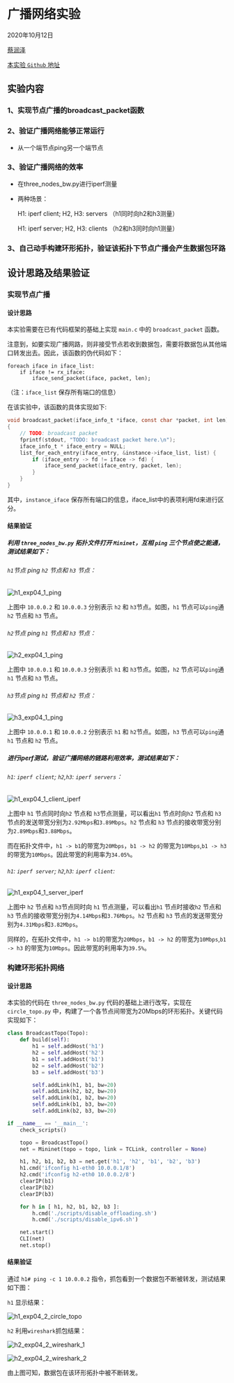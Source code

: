# 广播网络实验

2020年10月12日

[蔡润泽](https://github.com/RenzoTsai)

[本实验 `Github` 地址](https://github.com/RenzoTsai/UCAS-Computer-Network/tree/master/EXP04-Boardcast_Net)

## 实验内容

### 1、实现节点广播的broadcast_packet函数

### 2、验证广播网络能够正常运行

- 从一个端节点ping另一个端节点
    
### 3、验证广播网络的效率

- 在three_nodes_bw.py进行iperf测量

- 两种场景：

  H1: iperf client; H2, H3: servers （h1同时向h2和h3测量）

  H1: iperf server; H2, H3: clients （h2和h3同时向h1测量）

### 3、自己动手构建环形拓扑，验证该拓扑下节点广播会产生数据包环路

## 设计思路及结果验证

### 实现节点广播

#### 设计思路

本实验需要在已有代码框架的基础上实现 `main.c` 中的 `broadcast_packet` 函数。

注意到，如要实现广播网路，则非接受节点若收到数据包，需要将数据包从其他端口转发出去。因此，该函数的伪代码如下：

    foreach iface in iface_list:
        if iface != rx_iface:
            iface_send_packet(iface, packet, len);

（注：`iface_list` 保存所有端口的信息）

在该实验中，该函数的具体实现如下:

```c
void broadcast_packet(iface_info_t *iface, const char *packet, int len)
{
	// TODO: broadcast packet 
	fprintf(stdout, "TODO: broadcast packet here.\n");
	iface_info_t * iface_entry = NULL;
	list_for_each_entry(iface_entry, &instance->iface_list, list) {
		if (iface_entry -> fd != iface -> fd) {
			iface_send_packet(iface_entry, packet, len);
		}
	}
}
```

其中，`instance_iface` 保存所有端口的信息，iface_list中的表项利用fd来进行区分。

#### 结果验证

##### 利用 `three_nodes_bw.py` 拓扑文件打开 `Mininet`，互相 `ping` 三个节点使之能通，测试结果如下：

###### `h1`节点 ping `h2` 节点和 `h3` 节点：

![h1_exp04_1_ping](/EXP04-Boardcast_Net/assets/h1_exp04_1_ping.jpg)

上图中 `10.0.0.2` 和 `10.0.0.3` 分别表示 `h2` 和 `h3`节点。如图，`h1` 节点可以`ping`通`h2` 节点和 `h3` 节点。

###### `h2`节点 ping `h1` 节点和 `h3` 节点：

![h2_exp04_1_ping](/EXP04-Boardcast_Net/assets/h2_exp04_1_ping.jpg)

上图中 `10.0.0.1` 和 `10.0.0.3` 分别表示 `h1` 和 `h3`节点。如图，`h2` 节点可以`ping`通`h1` 节点和 `h3` 节点。

###### `h3`节点 ping `h1` 节点和 `h2` 节点：

![h3_exp04_1_ping](/EXP04-Boardcast_Net/assets/h3_exp04_1_ping.jpg)

上图中 `10.0.0.1` 和 `10.0.0.2` 分别表示 `h1` 和 `h2`节点。如图，`h3` 节点可以`ping`通`h1` 节点和 `h2` 节点。

##### 进行iperf测试，验证广播网络的链路利用效率，测试结果如下：

###### `h1`: `iperf client`; `h2`,`h3`: `iperf servers`：

![h1_exp04_1_client_iperf](/EXP04-Boardcast_Net/assets/h1_exp04_1_client_iperf.jpg)

上图中 `h1` 节点同时向`h2` 节点和 `h3`节点测量，可以看出`h1` 节点时向`h2` 节点和 `h3` 节点的发送带宽分别为`2.92Mbps`和`3.89Mbps`。`h2` 节点和 `h3` 节点的接收带宽分别为`2.89Mbps`和`3.88Mbps`。

而在拓扑文件中，`h1 -> b1`的带宽为`20Mbps`，`b1 -> h2` 的带宽为`10Mbps`,`b1 -> h3` 的带宽为`10Mbps`。因此带宽的利用率为`34.05%`。

###### `h1`: `iperf server`; `h2`,`h3`: `iperf client`:

![h1_exp04_1_server_iperf](/EXP04-Boardcast_Net/assets/h1_exp04_1_server_iperf.jpg)

上图中 `h2` 节点和 `h3`节点同时向 `h1` 节点测量，可以看出`h1` 节点时接收`h2` 节点和 `h3` 节点的接收带宽分别为`4.14Mbps`和`3.76Mbps`。`h2` 节点和 `h3` 节点的发送带宽分别为`4.31Mbps`和`3.82Mbps`。

同样的，在拓扑文件中，`h1 -> b1`的带宽为`20Mbps`，`b1 -> h2` 的带宽为`10Mbps`,`b1 -> h3` 的带宽为`10Mbps`。因此带宽的利用率为`39.5%`。

### 构建环形拓扑网络

#### 设计思路

本实验的代码在 `three_nodes_bw.py` 代码的基础上进行改写，实现在`circle_topo.py` 中，构建了一个各节点间带宽为20Mbps的环形拓扑。关键代码实现如下：

```python
class BroadcastTopo(Topo):
    def build(self):
        h1 = self.addHost('h1')
        h2 = self.addHost('h2')
        b1 = self.addHost('b1')
        b2 = self.addHost('b2')
        b3 = self.addHost('b3')

        self.addLink(h1, b1, bw=20)
        self.addLink(h2, b2, bw=20)
        self.addLink(b1, b2, bw=20)
        self.addLink(b1, b3, bw=20)
        self.addLink(b2, b3, bw=20)

if __name__ == '__main__':
    check_scripts()

    topo = BroadcastTopo()
    net = Mininet(topo = topo, link = TCLink, controller = None) 

    h1, h2, b1, b2, b3 = net.get('h1', 'h2', 'b1', 'b2', 'b3')
    h1.cmd('ifconfig h1-eth0 10.0.0.1/8')
    h2.cmd('ifconfig h2-eth0 10.0.0.2/8')
    clearIP(b1)
    clearIP(b2)
    clearIP(b3)

    for h in [ h1, h2, b1, b2, b3 ]:
        h.cmd('./scripts/disable_offloading.sh')
        h.cmd('./scripts/disable_ipv6.sh')

    net.start()
    CLI(net)
    net.stop()  
```

#### 结果验证

通过 `h1# ping -c 1 10.0.0.2` 指令，抓包看到一个数据包不断被转发，测试结果如下图：

`h1` 显示结果：

![h1_exp04_2_circle_topo](/EXP04-Boardcast_Net/assets/h1_exp04_2_circle_topo.jpg)

`h2` 利用`wireshark`抓包结果：

![h2_exp04_2_wireshark_1](/EXP04-Boardcast_Net/assets/h2_exp04_2_wireshark_1.jpg)

![h2_exp04_2_wireshark_2](/EXP04-Boardcast_Net/assets/h2_exp04_2_wireshark_2.jpg)

由上图可知，数据包在该环形拓扑中被不断转发。
